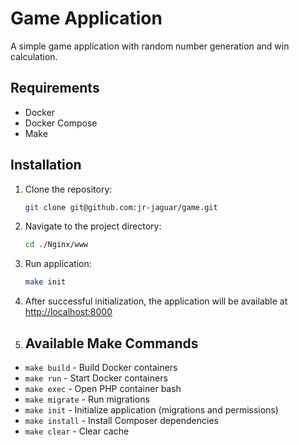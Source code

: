 # Game Application

A simple game application with random number generation and win calculation.

## Requirements

- Docker
- Docker Compose
- Make

## Installation

1. Clone the repository:
   ```bash
   git clone git@github.com:jr-jaguar/game.git

2. Navigate to the project directory:
   ```bash
   cd ./Nginx/www
3. Run application:
    ```bash
   make init
4. After successful initialization, the application will be available at [http://localhost:8000](http://localhost:8000)
5. ## Available Make Commands

- `make build` - Build Docker containers
- `make run` - Start Docker containers
- `make exec` - Open PHP container bash
- `make migrate` - Run migrations
- `make init` - Initialize application (migrations and permissions)
- `make install` - Install Composer dependencies
- `make clear` - Clear cache
